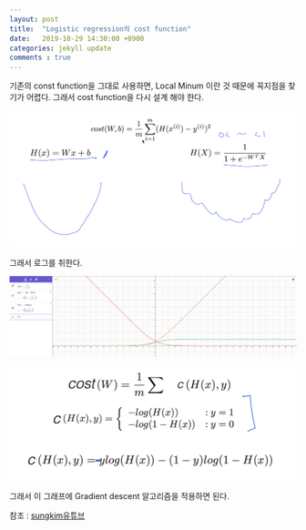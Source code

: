 ```yaml
---
layout: post
title:  "Logistic regression의 cost function"
date:   2019-10-29 14:30:00 +0900
categories: jekyll update
comments : true
---
```


 기존의 const function을 그대로 사용하면, Local Minum 이란 것 때문에 꼭지점을 찾기가 어렵다. 그래서 cost function을 다시 설계 해야 한다.

![시그모이드의 한계](https://github.com/gwnuysw/gwnuysw.github.io/blob/master/_images/2019_10_29/%EC%8A%A4%ED%81%AC%EB%A6%B0%EC%83%B7%202019-10-29%20%EC%98%A4%ED%9B%84%202.34.06.png?raw=true)

그래서 로그를 취한다.

![로그씌운그래프](https://github.com/gwnuysw/gwnuysw.github.io/blob/master/_images/2019_10_29/%EC%8A%A4%ED%81%AC%EB%A6%B0%EC%83%B7%202019-10-29%20%EC%98%A4%ED%9B%84%202.58.40.png?raw=true)

![로그 수식](https://github.com/gwnuysw/gwnuysw.github.io/blob/master/_images/2019_10_29/%EC%8A%A4%ED%81%AC%EB%A6%B0%EC%83%B7%202019-10-29%20%EC%98%A4%ED%9B%84%203.03.59.png?raw=true)

그래서 이 그래프에 Gradient descent 알고리즘을 적용하면 된다.

참조 : [sungkim유튜브](https://www.youtube.com/watch?v=6vzchGYEJBc&list=PLlMkM4tgfjnLSOjrEJN31gZATbcj_MpUm&index=12)
